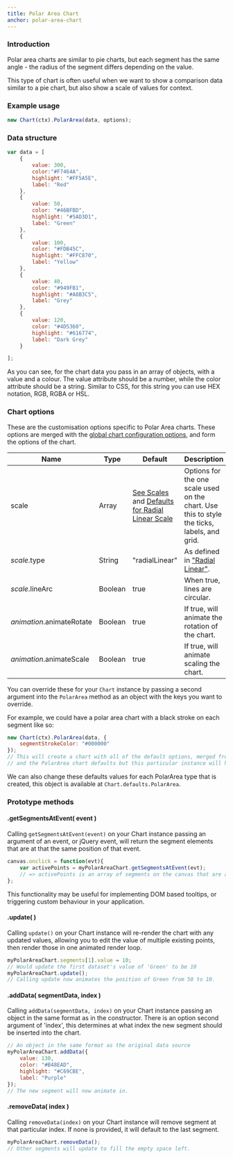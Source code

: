 ```yaml
---
title: Polar Area Chart
anchor: polar-area-chart
---
```

### Introduction
Polar area charts are similar to pie charts, but each segment has the same angle - the radius of the segment differs depending on the value.

This type of chart is often useful when we want to show a comparison data similar to a pie chart, but also show a scale of values for context.

<div class="canvas-holder">
	<canvas width="250" height="125"></canvas>
</div>

### Example usage

```javascript
new Chart(ctx).PolarArea(data, options);
```

### Data structure

```javascript
var data = [
	{
		value: 300,
		color:"#F7464A",
		highlight: "#FF5A5E",
		label: "Red"
	},
	{
		value: 50,
		color: "#46BFBD",
		highlight: "#5AD3D1",
		label: "Green"
	},
	{
		value: 100,
		color: "#FDB45C",
		highlight: "#FFC870",
		label: "Yellow"
	},
	{
		value: 40,
		color: "#949FB1",
		highlight: "#A8B3C5",
		label: "Grey"
	},
	{
		value: 120,
		color: "#4D5360",
		highlight: "#616774",
		label: "Dark Grey"
	}

];
```
As you can see, for the chart data you pass in an array of objects, with a value and a colour. The value attribute should be a number, while the color attribute should be a string. Similar to CSS, for this string you can use HEX notation, RGB, RGBA or HSL.

### Chart options

These are the customisation options specific to Polar Area charts. These options are merged with the [global chart configuration options](#getting-started-global-chart-configuration), and form the options of the chart.

Name | Type | Default | Description
--- | --- | --- | ---
scale | Array | [See Scales](#scales) and [Defaults for Radial Linear Scale](#getting-started-radial-linear-scale) | Options for the one scale used on the chart. Use this to style the ticks, labels, and grid.
*scale*.type | String |"radialLinear" | As defined in ["Radial Linear"](#scales-radial-linear-scale).
*scale*.lineArc | Boolean | true | When true, lines are circular.
*animation*.animateRotate | Boolean |true | If true, will animate the rotation of the chart.
*animation*.animateScale | Boolean | true | If true, will animate scaling the chart.

You can override these for your `Chart` instance by passing a second argument into the `PolarArea` method as an object with the keys you want to override.

For example, we could have a polar area chart with a black stroke on each segment like so:

```javascript
new Chart(ctx).PolarArea(data, {
	segmentStrokeColor: "#000000"
});
// This will create a chart with all of the default options, merged from the global config,
// and the PolarArea chart defaults but this particular instance will have `segmentStrokeColor` set to `"#000000"`.
```

We can also change these defaults values for each PolarArea type that is created, this object is available at `Chart.defaults.PolarArea`.

### Prototype methods

#### .getSegmentsAtEvent( event )

Calling `getSegmentsAtEvent(event)` on your Chart instance passing an argument of an event, or jQuery event, will return the segment elements that are at that the same position of that event.

```javascript
canvas.onclick = function(evt){
	var activePoints = myPolarAreaChart.getSegmentsAtEvent(evt);
	// => activePoints is an array of segments on the canvas that are at the same position as the click event.
};
```

This functionality may be useful for implementing DOM based tooltips, or triggering custom behaviour in your application.

#### .update( )

Calling `update()` on your Chart instance will re-render the chart with any updated values, allowing you to edit the value of multiple existing points, then render those in one animated render loop.

```javascript
myPolarAreaChart.segments[1].value = 10;
// Would update the first dataset's value of 'Green' to be 10
myPolarAreaChart.update();
// Calling update now animates the position of Green from 50 to 10.
```

#### .addData( segmentData, index )

Calling `addData(segmentData, index)` on your Chart instance passing an object in the same format as in the constructor. There is an option second argument of 'index', this determines at what index the new segment should be inserted into the chart.

```javascript
// An object in the same format as the original data source
myPolarAreaChart.addData({
	value: 130,
	color: "#B48EAD",
	highlight: "#C69CBE",
	label: "Purple"
});
// The new segment will now animate in.
```

#### .removeData( index )

Calling `removeData(index)` on your Chart instance will remove segment at that particular index. If none is provided, it will default to the last segment.

```javascript
myPolarAreaChart.removeData();
// Other segments will update to fill the empty space left.
```
